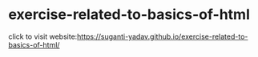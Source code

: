 # exercise-related-to-basics-of-html


click to visit website:https://suganti-yadav.github.io/exercise-related-to-basics-of-html/
